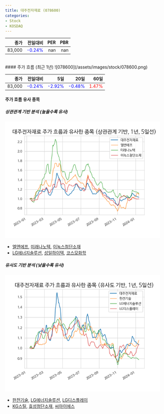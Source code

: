```yaml
---
title: 대주전자재료 (078600)
categories:
- Stock
- KOSDAQ
---
```


|종가|전일대비|PER|PBR|
|---:|-------:|--:|---:|
|83,000|<span style="color: blue">-0.24%</span>|nan|nan|

<!-- more -->
<br>
#### 주가 흐름 (최근 1년)
![078600](/assets/images/stock/078600.png)

|종가|전일대비|5일|20일|60일|
|---:|-------:|--:|---:|---:|
|83,000|<span style="color: blue">-0.24%</span>|<span style="color: blue">-2.92%</span>|<span style="color: blue">-0.48%</span>|<span style="color: red">1.47%</span>|

<!-- more -->

#### 주가 흐름 유사 종목

##### 상관관계 기반 분석 (높을수록 유사)
![078600](/assets/images/stock/078600_corr.png)
- [엘앤에프](/066970/), [미래나노텍](/095500/), [이녹스첨단소재](/272290/)
- [LG에너지솔루션](/373220/), [성일하이텍](/365340/), [코스모화학](/005420/)

##### 유사도 기반 분석 (낮을수록 유사)	
![078600](/assets/images/stock/078600_sim.png)
- [한전기술](/052690/), [LG에너지솔루션](/373220/), [LG디스플레이](/034220/)
- [KG스틸](/016380/), [효성첨단소재](/298050/), [씨아이에스](/222080/)